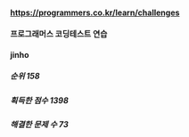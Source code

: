 #### https://programmers.co.kr/learn/challenges  
#### 프로그래머스 코딩테스트 연습  

#### jinho
##### 순위 158
##### 획득한 점수 1398
##### 해결한 문제 수 73  
